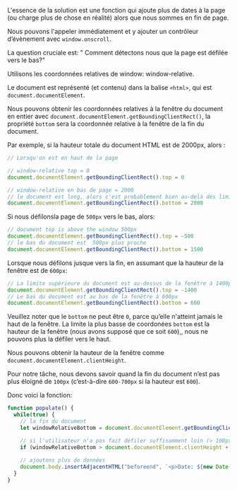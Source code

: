 
L'essence de la solution est une fonction qui ajoute plus de dates à la page  (ou charge plus de chose en réalité) alors que nous sommes en fin de page.

Nous pouvons l'appeler immédiatement et y ajouter un contrôleur d’évènement avec  `window.onscroll`.

La question cruciale est: " Comment détectons nous que la page est défilée vers le bas?"

Utilisons les coordonnées relatives de window: window-relative.

Le document est représenté (et contenu) dans la balise  `<html>`, qui est `document.documentElement`.

Nous pouvons obtenir les coordonnées relatives à la fenêtre du document en entier avec  `document.documentElement.getBoundingClientRect()`, la propriété `bottom` sera la coordonnée relative à la fenêtre de la fin du document.

Par exemple, si la hauteur totale du document HTML est de 2000px, alors :

```js
// Lorsqu'on est en haut de la page

// window-relative top = 0
document.documentElement.getBoundingClientRect().top = 0

// window-relative en bas de page = 2000
// le document est long, alors c'est probablement bien au-delà des limites inferieures de la fenêtre
document.documentElement.getBoundingClientRect().bottom = 2000
```

Si nous défilonsla page de `500px` vers le bas, alors:

```js
// document top is above the window 500px
document.documentElement.getBoundingClientRect().top = -500
// le bas du document est  500px plus proche
document.documentElement.getBoundingClientRect().bottom = 1500
```

Lorsque nous défilons jusque vers la fin, en assumant que la hauteur de la fenêtre  est de `600px`:

```js
// La limite supérieure du document est au-dessus de la fenêtre à 1400px
document.documentElement.getBoundingClientRect().top = -1400
// Le bas du document est au bas de la fenêtre à 600px
document.documentElement.getBoundingClientRect().bottom = 600
```

Veuillez noter que le `bottom` ne peut être `0`, parce qu’elle n'atteint jamais le haut de la fenêtre. La limite la plus basse de coordonées `bottom` est la hauteur de la fenêtre (nous avons supposé que ce soit `600`),, nous ne pouvons plus la défiler vers le haut.

Nous pouvons obtenir la hauteur de la fenêtre comme `document.documentElement.clientHeight`.

Pour notre tâche, nous devons savoir quand la fin du document n’est pas plus éloigné de `100px` (c’est-à-dire `600-700px` si la hauteur est `600`).

Donc voici la fonction:

```js
function populate() {
  while(true) {
    // la fin du document
    let windowRelativeBottom = document.documentElement.getBoundingClientRect().bottom;

    // si l'utilisateur n'a pas fait défiler suffisamment loin (> 100px jusqu'à la fin)
    if (windowRelativeBottom > document.documentElement.clientHeight + 100) break;
   
    // ajoutons plus de données
    document.body.insertAdjacentHTML("beforeend", `<p>Date: ${new Date()}</p>`);
  }
}
```
